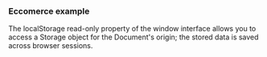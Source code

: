 <!DOCTYPE html>
<html lang="en">
<body>
    <h3>Eccomerce example</h3>
    <p>The localStorage read-only property of the window interface allows you to access a Storage object for the Document's origin; the stored data is saved across browser sessions.</p>
</body>
</html>
